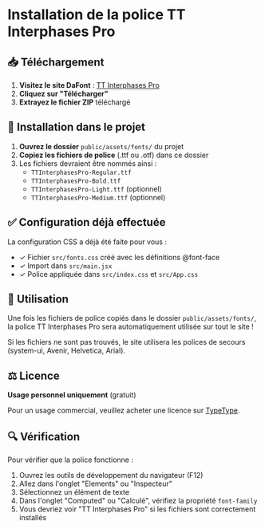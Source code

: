 # Installation de la police TT Interphases Pro

## 📥 Téléchargement

1. **Visitez le site DaFont** : [TT Interphases Pro](https://www.dafont.com/fr/tt-interphases-pro.font)
2. **Cliquez sur "Télécharger"**
3. **Extrayez le fichier ZIP** téléchargé

## 📁 Installation dans le projet

1. **Ouvrez le dossier** `public/assets/fonts/` du projet
2. **Copiez les fichiers de police** (.ttf ou .otf) dans ce dossier
3. Les fichiers devraient être nommés ainsi :
   - `TTInterphasesPro-Regular.ttf`
   - `TTInterphasesPro-Bold.ttf`
   - `TTInterphasesPro-Light.ttf` (optionnel)
   - `TTInterphasesPro-Medium.ttf` (optionnel)

## ✅ Configuration déjà effectuée

La configuration CSS a déjà été faite pour vous :

- ✓ Fichier `src/fonts.css` créé avec les définitions @font-face
- ✓ Import dans `src/main.jsx`
- ✓ Police appliquée dans `src/index.css` et `src/App.css`

## 🚀 Utilisation

Une fois les fichiers de police copiés dans le dossier `public/assets/fonts/`, la police TT Interphases Pro sera automatiquement utilisée sur tout le site !

Si les fichiers ne sont pas trouvés, le site utilisera les polices de secours (system-ui, Avenir, Helvetica, Arial).

## ⚖️ Licence

**Usage personnel uniquement** (gratuit)

Pour un usage commercial, veuillez acheter une licence sur [TypeType](https://typetype.org).

## 🔍 Vérification

Pour vérifier que la police fonctionne :

1. Ouvrez les outils de développement du navigateur (F12)
2. Allez dans l'onglet "Elements" ou "Inspecteur"
3. Sélectionnez un élément de texte
4. Dans l'onglet "Computed" ou "Calculé", vérifiez la propriété `font-family`
5. Vous devriez voir "TT Interphases Pro" si les fichiers sont correctement installés

